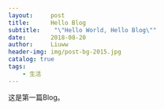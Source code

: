 ```yaml
---
layout:     post
title:      Hello Blog
subtitle:    "\"Hello World, Hello Blog\""
date:       2018-08-20
author:     Liuww
header-img: img/post-bg-2015.jpg
catalog: true
tags:
    - 生活
---
```


这是第一篇Blog。